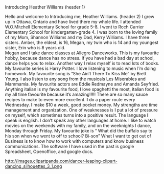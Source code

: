 Introducing Heather Williams (header 1)

Hello and welcome to Introducing me, Heather Williams. (header 2)
I grew up in Ottawa, Ontario and have lived there my whole life.
I attended W.O.Mitchell Elementary School for grade 5-8. I went to Roch Carrier Elementary School for kindergarten-grade 4. 
I was born to the loving family of my Mom, Shannon Williams and my Dad, Kerry Williams. I have three sisters. Amber, the eldest, is 16, Megan, my twin who is 14 and my youngest sister, Erin who is 8 years old.  
Megan and I take dance classes at Allegro Danceworks. This is my favourite hobby, because dance has no stress. If you have had a bad day at school, dance helps you to relax.
 Another way I relax myself is to read lots of books. My favourite series is Harry Potter. 
I love listening to music when I’m doing homework. My favourite song is “She Ain’t There To Kiss Me” by Brett Young. I also listen to any song from the musicals Les Miserables and Mammamia. My favourite actors are Eddie Redmayne and Amanda Seyfried. 
Anything italian is my favourite food, I love spaghetti the most, italian food is my all time favourite because it’s amazing!!!!! There are so many sauce recipes to make to even more excellent. I do a paper route every Wednesday. I make $10 a week, good pocket money.
 My strengths are time management and organization. One of weaknesses is I put a lot of pressure on myself, which sometimes turns into a positive result. 
The language I speak is english. I don’t speak any other languages at home.
 I like to watch movies on the weekends with my family, and on the weeknights I dance, Monday through Friday. 
My favourite joke is “ What did the buffalo say to his son when we went to off to school? Bi-son” 
What I want to get out of Business is to know how to work with computers and know business communications. 
The software I have used in the past is google Spreadsheet, Openoffice, and google docs.

http://images.clipartpanda.com/dancer-leaping-clipart-dancing_silhouettes_3_1.png
